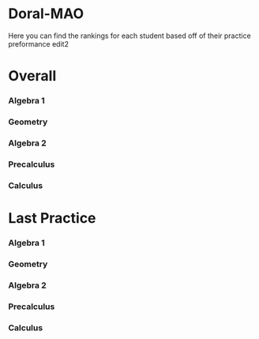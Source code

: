 # Doral-MAO
Here you can find the rankings for each student based off of their practice preformance
edit2

# Overall

<h3> Algebra 1 </h3>
<h3> Geometry </h3>
<h3> Algebra 2 </h3>
<h3> Precalculus </h3>
<h3> Calculus </h3>

# Last Practice

<h3> Algebra 1 </h3>
<h3> Geometry </h3>
<h3> Algebra 2 </h3>
<h3> Precalculus </h3>
<h3> Calculus </h3>

